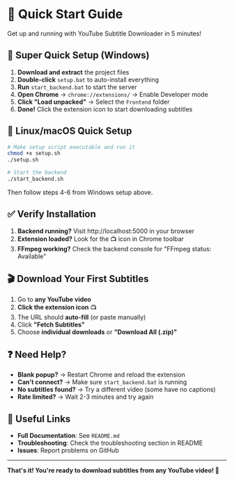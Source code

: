 # 🚀 Quick Start Guide

Get up and running with YouTube Subtitle Downloader in 5 minutes!

## 🎯 Super Quick Setup (Windows)

1. **Download and extract** the project files
2. **Double-click** `setup.bat` to auto-install everything
3. **Run** `start_backend.bat` to start the server
4. **Open Chrome** → `chrome://extensions/` → Enable Developer mode
5. **Click "Load unpacked"** → Select the `Frontend` folder
6. **Done!** Click the extension icon to start downloading subtitles

## 🐧 Linux/macOS Quick Setup

```bash
# Make setup script executable and run it
chmod +x setup.sh
./setup.sh

# Start the backend
./start_backend.sh
```

Then follow steps 4-6 from Windows setup above.

## ✅ Verify Installation

1. **Backend running?** Visit http://localhost:5000 in your browser
2. **Extension loaded?** Look for the 📺 icon in Chrome toolbar
3. **FFmpeg working?** Check the backend console for "FFmpeg status: Available"

## 🎬 Download Your First Subtitles

1. Go to **any YouTube video**
2. **Click the extension icon** 📺
3. The URL should **auto-fill** (or paste manually)
4. Click **"Fetch Subtitles"**
5. Choose **individual downloads** or **"Download All (.zip)"**

## ❓ Need Help?

- **Blank popup?** → Restart Chrome and reload the extension
- **Can't connect?** → Make sure `start_backend.bat` is running
- **No subtitles found?** → Try a different video (some have no captions)
- **Rate limited?** → Wait 2-3 minutes and try again

## 🔗 Useful Links

- **Full Documentation**: See `README.md`
- **Troubleshooting**: Check the troubleshooting section in README
- **Issues**: Report problems on GitHub

---

**That's it! You're ready to download subtitles from any YouTube video! 🎉**

